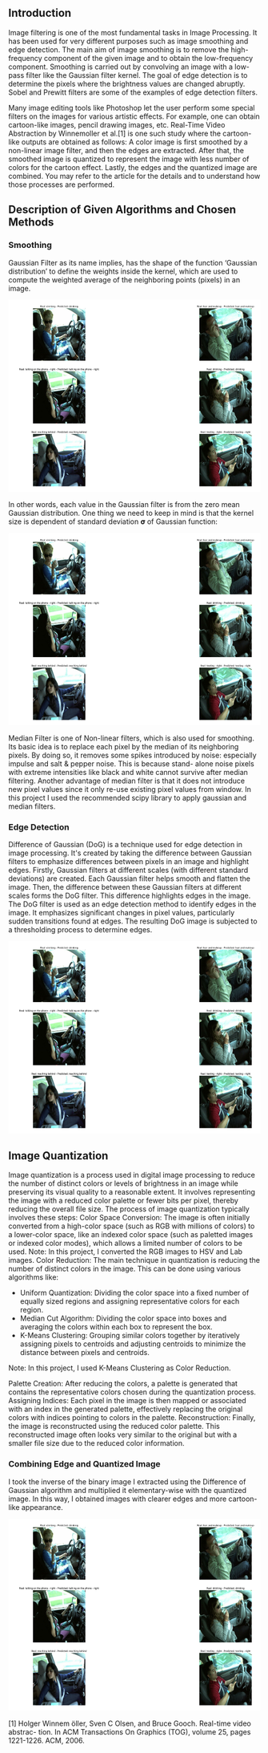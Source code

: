 ## Introduction

Image filtering is one of the most fundamental tasks in Image Processing. It has been used for very different purposes such as image smoothing and edge detection. The main aim of image smoothing is to remove the high-frequency component of the given image and to obtain the low-frequency component. Smoothing is carried out by convolving an image with a low-pass filter like the Gaussian filter kernel. The goal of edge detection is to determine the pixels where the brightness values are changed abruptly. Sobel and Prewitt filters are some of the examples of edge detection filters.

Many image editing tools like Photoshop let the user perform some special filters on the images for various artistic effects. For example, one can obtain cartoon-like images, pencil drawing images, etc. Real-Time Video Abstraction by Winnemoller et al.[1] is one such study where the cartoon-like outputs are obtained as follows: A color image is first smoothed by a non-linear image filter, and then the edges are extracted. After that, the smoothed image is quantized to represent the image with less number of colors for the cartoon effect. Lastly, the edges and the quantized image are combined. You may refer to the article for the details and to understand how those processes are performed.

## Description of Given Algorithms and Chosen Methods

### Smoothing
Gaussian Filter as its name implies, has the shape of the function ‘Gaussian distribution’ to define the weights inside the kernel, which are used to compute the weighted average of the neighboring points (pixels) in an image.
<p align="center"> 
<img src=https://github.com/akifozgur/distracted-drivers-classification/blob/main/img/prediction.png>
</p>
In other words, each value in the Gaussian filter is from the zero mean Gaussian distribution. One thing we need to keep in mind is that the kernel size is dependent of standard deviation 𝛔 of Gaussian function:
<p align="center"> 
<img src=https://github.com/akifozgur/distracted-drivers-classification/blob/main/img/prediction.png>
</p>
Median Filter is one of Non-linear filters, which is also used for smoothing. Its basic idea is to replace each pixel by the median of its neighboring pixels.
By doing so, it removes some spikes introduced by noise: especially impulse and salt & pepper noise. This is because stand- alone noise pixels with extreme intensities like black and white cannot survive after median filtering. Another advantage of median filter is that it does not introduce new pixel values since it only re-use existing pixel values from window.
In this project I used the recommended scipy library to apply gaussian and median filters.

### Edge Detection
  Difference of Gaussian (DoG) is a technique used for edge
detection in image processing. It's created by taking the difference
between Gaussian filters to emphasize differences between pixels in
an image and highlight edges.
  Firstly, Gaussian filters at different scales (with different standard
deviations) are created. Each Gaussian filter helps smooth and flatten
the image. Then, the difference between these Gaussian filters at
different scales forms the DoG filter. This difference highlights edges in
the image. The DoG filter is used as an edge detection method to
identify edges in the image. It emphasizes significant changes in pixel
values, particularly sudden transitions found at edges. The resulting
DoG image is subjected to a thresholding process to determine edges.
<p align="center"> 
<img src=https://github.com/akifozgur/distracted-drivers-classification/blob/main/img/prediction.png>
</p>

## Image Quantization
Image quantization is a process used in digital image processing
to reduce the number of distinct colors or levels of brightness in an
image while preserving its visual quality to a reasonable extent. It
involves representing the image with a reduced color palette or fewer
bits per pixel, thereby reducing the overall file size.
The process of image quantization typically involves these steps:
Color Space Conversion: The image is often initially converted
from a high-color space (such as RGB with millions of colors) to a
lower-color space, like an indexed color space (such as paletted
images or indexed color modes), which allows a limited number of
colors to be used.
Note: In this project, I converted the RGB images to HSV and Lab
images.
Color Reduction: The main technique in quantization is reducing
the number of distinct colors in the image. This can be done using
various algorithms like:

- Uniform Quantization: Dividing the color space into a fixed
number of equally sized regions and assigning representative
colors for each region.
- Median Cut Algorithm: Dividing the color space into boxes
and averaging the colors within each box to represent the box.
- K-Means Clustering: Grouping similar colors together by
iteratively assigning pixels to centroids and adjusting centroids to
minimize the distance between pixels and centroids.

Note: In this project, I used K-Means Clustering as Color Reduction.

Palette Creation: After reducing the colors, a palette is generated
that contains the representative colors chosen during the quantization
process.
Assigning Indices: Each pixel in the image is then mapped or
associated with an index in the generated palette, effectively replacing
the original colors with indices pointing to colors in the palette.
Reconstruction: Finally, the image is reconstructed using the
reduced color palette. This reconstructed image often looks very
similar to the original but with a smaller file size due to the reduced
color information.

### Combining Edge and Quantized Image

I took the inverse of the binary image I extracted using the
Difference of Gaussian algorithm and multiplied it elementary-wise
with the quantized image. In this way, I obtained images with clearer
edges and more cartoon-like appearance.

<p align="center"> 
<img src=https://github.com/akifozgur/distracted-drivers-classification/blob/main/img/prediction.png>
</p>



[1] Holger Winnem ̈oller, Sven C Olsen, and Bruce Gooch. Real-time video abstrac- tion. In ACM Transactions On Graphics (TOG), volume 25, pages 1221-1226. ACM, 2006.
